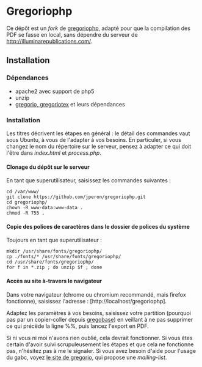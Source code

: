 # Gregoriophp

Ce dépôt est un *fork* de [gregoriophp](https://code.google.com/p/gregoriophp/),
adapté pour que la compilation des PDF se fasse en local, sans dépendre du
serveur de http://illuminarepublications.com/.

## Installation

### Dépendances

* apache2 avec support de php5
* unzip
* [gregorio, gregoriotex](http://home.gna.org/gregorio/) et leurs dépendances

### Installation

Les titres décrivent les étapes en général : le détail des commandes vaut
sous Ubuntu, à vous de l'adapter à vos besoins. En particuler, si vous changez
le nom du répertoire sur le serveur, pensez à adapter ce qui doit l'être dans
*index.html* et *process.php*.

#### Clonage du dépôt sur le serveur

En tant que superutilisateur, saisissez les commandes suivantes :

    cd /var/www/
    git clone https://github.com/jperon/gregoriophp.git
    cd gregoriophp/
    chown -R www-data:www-data .
    chmod -R 755 .

#### Copie des polices de caractères dans le dossier de polices du système

Toujours en tant que superutilisateur :

    mkdir /usr/share/fonts/gregoriophp/
    cp ./fonts/* /usr/share/fonts/gregoriophp/
    cd /usr/share/fonts/gregoriophp/
    for f in *.zip ; do unzip $f ; done

#### Accès au site à-travers le navigateur

Dans votre navigateur (chrome ou chromium recommandé, mais firefox fonctionne),
saisissez l'adresse :
[http://localhost/gregoriophp].

Adaptez les paramètres à vos besoins, saisissez votre partition (pourquoi pas
par un copier-coller depuis [gregobase](http://gregobase.selapa.net/))
en veillant à ne pas supprimer ce qui précède la ligne %%, puis
lancez l'export en PDF.

Si ni vous ni moi n'avons rien oublié, cela devrait fonctionner. Si vous
êtes certain d'avoir suivi scrupuleusement les étapes et que cela ne fonctionne
pas, n'hésitez pas à me le signaler. Si vous avez besoin d'aide pour l'usage
du gabc, voyez [le site de gregorio](http://home.gna.org/gregorio/),
qui propose une *mailing-list*.
